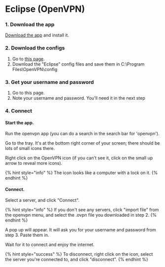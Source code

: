 # Eclipse \(OpenVPN\)

### 1. Download the app

[Download the app](https://wannaflix.com/dl.php?type=d&id=12) and install it.

### 2. Download the configs 

1. Go to [this page](https://wannaflix.com/eclipse.php).
2. Download the "Eclipse" config files and save them in C:\Program Files\OpenVPN\config

### 3. Get your username and password

1. Go to this page. 
2. Note your username and password. You'll need it in the next step

### 4. Connect

#### Start the app.

Run the openvpn app \(you can do a search in the search bar for 'openvpn'\).

Go to the tray. It's at the bottom right corner of your screen; there should be lots of small icons there. 

Right click on the OpenVPN icon \(if you can't see it, click on the small up arrow to reveal more icons\).

{% hint style="info" %}
The icon looks like a computer with a lock on it.
{% endhint %}

#### Connect.

Select a server, and click "Connect".

{% hint style="info" %}
If you don't see any servers, click "import file" from the openvpn menu, and select the .ovpn file you downloaded in step 2.
{% endhint %}

A pop up will appear. It will ask you for your username and password from step 3. Paste them in.

Wait for it to connect and enjoy the internet.

{% hint style="success" %}
To disconnect, right click on the icon, select the server you're connected to, and click "disconnect".
{% endhint %}

